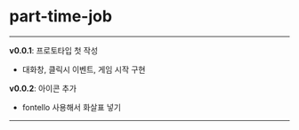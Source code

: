 # part-time-job
***
**v0.0.1**: 프로토타입 첫 작성
* 대화창, 클릭시 이벤트, 게임 시작 구현

**v0.0.2**: 아이콘 추가
* fontello 사용해서 화살표 넣기

***
